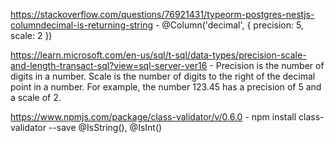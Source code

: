 https://stackoverflow.com/questions/76921431/typeorm-postgres-nestjs-columndecimal-is-returning-string - 
@Column('decimal', {
    precision: 5,
    scale: 2
})

https://learn.microsoft.com/en-us/sql/t-sql/data-types/precision-scale-and-length-transact-sql?view=sql-server-ver16 -
Precision is the number of digits in a number. Scale is the number of digits to the right of the decimal point in a number. For example, the number 123.45 has a precision of 5 and a scale of 2.

https://www.npmjs.com/package/class-validator/v/0.6.0  -
npm install class-validator --save
@IsString(), @IsInt()


